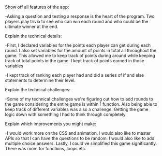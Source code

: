 Show off all features of the app:
  
  -Asking a question and testing a response is the heart of the program. Two players play trivia to see who can win each round and who could be the ultimate winner at the end.

Explain the technical details:

 -First, I declared variables for the points each player can get during each round. I also set variables for the amount of points in total all throughout the game. This allowed me to keep track of points during around while keeping track of total points in the game. I kept track of points earned in those variables
 
 -I kept track of ranking each player had and did a series of if and else statements to determine their level.
 
Explain the technical challenges:

  -Some of my technical challenges we're figuring out how to add rounds to the game considering the entire game is within 1 function. Also being able to keep track of different variables was also a challenge. Getting the game logic down with something I had to think through completely. 

Explain which improvements you might make:

  -I would work more on the CSS and animation. I would also like to master APIs so that I can have the questions to be random. I would also like to add multiple choice answers. Lastly, I could've simplified this game significantly. There was room for functions, loops etc. 

